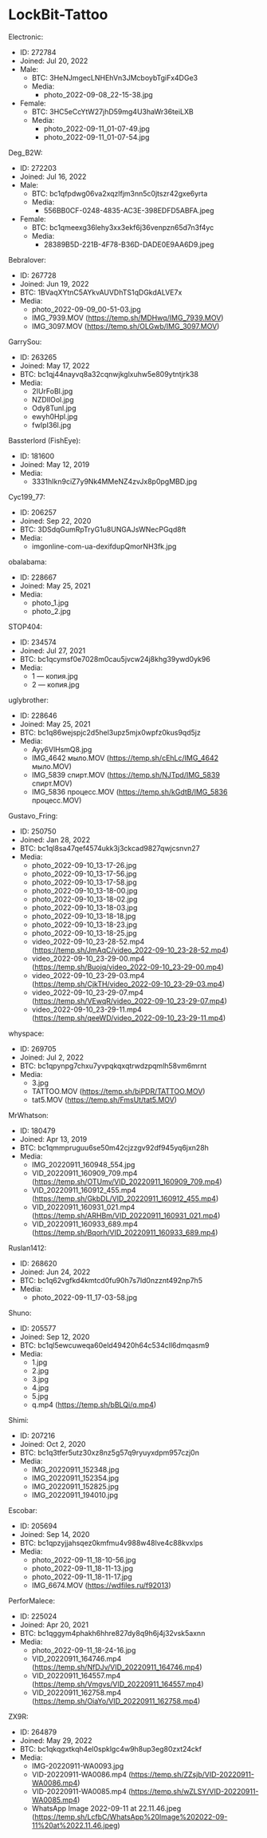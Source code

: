 # LockBit-Tattoo

Electronic:
  - ID: 272784
  - Joined: Jul 20, 2022
  - Male:
    - BTC: 3HeNJmgecLNHEhVn3JMcboybTgiFx4DGe3
    - Media:
      - photo_2022-09-08_22-15-38.jpg
  - Female:
    - BTC: 3HC5eCcYtW27jhD59mg4U3haWr36teiLXB
    - Media:
      - photo_2022-09-11_01-07-49.jpg
      - photo_2022-09-11_01-07-54.jpg

Deg_B2W:
  - ID: 272203
  - Joined: Jul 16, 2022
  - Male:
    - BTC: bc1qfpdwg06va2xqzlfjm3nn5c0jtszr42gxe6yrta
    - Media:
      - 556BB0CF-0248-4835-AC3E-398EDFD5ABFA.jpeg
  - Female:
    - BTC: bc1qmeexg36lehy3xx3ekf6j36venpzn65d7n3f4yc
    - Media:
      - 28389B5D-221B-4F78-B36D-DADE0E9AA6D9.jpeg
    
Bebralover:
  - ID: 267728
  - Joined: Jun 19, 2022
  - BTC: 1BVaqXYtnC5AYkvAUVDhTS1qDGkdALVE7x
  - Media:
    - photo_2022-09-09_00-51-03.jpg
    - IMG_7939.MOV (https://temp.sh/MDHwq/IMG_7939.MOV)
    - IMG_3097.MOV (https://temp.sh/OLGwb/IMG_3097.MOV)

GarrySou:
  - ID: 263265
  - Joined: May 17, 2022
  - BTC: bc1qj44nayvq8a32cqnwjkglxuhw5e809ytntjrk38
  - Media:
    - 2IUrFoBl.jpg
    - NZDlIOol.jpg
    - Ody8Tunl.jpg
    - ewyh0Hpl.jpg
    - fwIpI36l.jpg
    
Bassterlord (FishEye):
  - ID: 181600
  - Joined: May 12, 2019
  - Media:
    - 3331hIkn9ciZ7y9Nk4MMeNZ4zvJx8p0pgMBD.jpg

Cyc199_77:
  - ID: 206257
  - Joined: Sep 22, 2020
  - BTC: 3DSdqGumRpTryG1u8UNGAJsWNecPGqd8ft
  - Media:
    - imgonline-com-ua-dexifdupQmorNH3fk.jpg

obalabama:
  - ID: 228667
  - Joined: May 25, 2021
  - Media:
    - photo_1.jpg
    - photo_2.jpg

STOP404:
  - ID: 234574
  - Joined: Jul 27, 2021
  - BTC: bc1qcymsf0e7028m0cau5jvcw24j8khg39ywd0yk96
  - Media:
    - 1 — копия.jpg
    - 2 — копия.jpg
    
uglybrother:
  - ID: 228646
  - Joined: May 25, 2021
  - BTC: bc1q86wejspjc2d5hel3upz5mjx0wpfz0kus9qd5jz
  - Media:
    - Ayy6VlHsmQ8.jpg
    - IMG_4642 мыло.MOV (https://temp.sh/cEhLc/IMG_4642 мыло.MOV)
    - IMG_5839 спирт.MOV (https://temp.sh/NJTpd/IMG_5839 спирт.MOV)
    - IMG_5836 процесс.MOV (https://temp.sh/kGdtB/IMG_5836 процесс.MOV)
  
Gustavo_Fring:
  - ID: 250750
  - Joined: Jan 28, 2022
  - BTC: bc1ql8sa47qef4574ukk3j3ckcad9827qwjcsnvn27
  - Media:
    - photo_2022-09-10_13-17-26.jpg
    - photo_2022-09-10_13-17-56.jpg
    - photo_2022-09-10_13-17-58.jpg
    - photo_2022-09-10_13-18-00.jpg
    - photo_2022-09-10_13-18-02.jpg
    - photo_2022-09-10_13-18-03.jpg
    - photo_2022-09-10_13-18-18.jpg
    - photo_2022-09-10_13-18-23.jpg
    - photo_2022-09-10_13-18-25.jpg
    - video_2022-09-10_23-28-52.mp4 (https://temp.sh/JmAqC/video_2022-09-10_23-28-52.mp4)
    - video_2022-09-10_23-29-00.mp4 (https://temp.sh/Buojq/video_2022-09-10_23-29-00.mp4)
    - video_2022-09-10_23-29-03.mp4 (https://temp.sh/CjkTH/video_2022-09-10_23-29-03.mp4)
    - video_2022-09-10_23-29-07.mp4 (https://temp.sh/VEwqR/video_2022-09-10_23-29-07.mp4)
    - video_2022-09-10_23-29-11.mp4 (https://temp.sh/qeeWD/video_2022-09-10_23-29-11.mp4)
  
whyspace:
  - ID: 269705
  - Joined: Jul 2, 2022
  - BTC: bc1qpynpg7chxu7yvpqkqxqtrwdzpqmlh58vm6mrnt
  - Media:
    - 3.jpg
    - TATTOO.MOV (https://temp.sh/biPDR/TATTOO.MOV)
    - tat5.MOV (https://temp.sh/FmsUt/tat5.MOV)
    
MrWhatson:
  - ID: 180479
  - Joined: Apr 13, 2019
  - BTC: bc1qmmpruguu6se50m42cjzzgv92df945yq6jxn28h
  - Media:
    - IMG_20220911_160948_554.jpg
    - VID_20220911_160909_709.mp4 (https://temp.sh/OTUmv/VID_20220911_160909_709.mp4)
    - VID_20220911_160912_455.mp4 (https://temp.sh/GkbDL/VID_20220911_160912_455.mp4)
    - VID_20220911_160931_021.mp4 (https://temp.sh/ARHBm/VID_20220911_160931_021.mp4)
    - VID_20220911_160933_689.mp4 (https://temp.sh/Bqorh/VID_20220911_160933_689.mp4)
  
Ruslan1412:
  - ID: 268620
  - Joined: Jun 24, 2022
  - BTC: bc1q62vgfkd4kmtcd0fu90h7s7ld0nzznt492np7h5
  - Media:
    - photo_2022-09-11_17-03-58.jpg
    
Shuno:
  - ID: 205577
  - Joined: Sep 12, 2020
  - BTC: bc1ql5ewcuweqa60eld49420h64c534cll6dmqasm9
  - Media:
      - 1.jpg
      - 2.jpg
      - 3.jpg
      - 4.jpg
      - 5.jpg
      - q.mp4 (https://temp.sh/bBLQi/q.mp4)
  
Shimi:
  - ID: 207216
  - Joined: Oct 2, 2020
  - BTC: bc1q3tfer5utz30xz8nz5g57q9ryuyxdpm957czj0n
  - Media:
      - IMG_20220911_152348.jpg
      - IMG_20220911_152354.jpg
      - IMG_20220911_152825.jpg
      - IMG_20220911_194010.jpg
      
Escobar:
  - ID: 205694
  - Joined: Sep 14, 2020
  - BTC: bc1qpzyjjahsqez0kmfmu4v988w48lve4c88kvxlps
  - Media:
      - photo_2022-09-11_18-10-56.jpg
      - photo_2022-09-11_18-11-13.jpg
      - photo_2022-09-11_18-11-17.jpg
      - IMG_6674.MOV (https://wdfiles.ru/f92013)
  
PerforMalece:
  - ID: 225024
  - Joined: Apr 20, 2021
  - BTC: bc1qggym4phakh6hhre827dy8q9h6j4j32vsk5axnn
  - Media:
    - photo_2022-09-11_18-24-16.jpg
    - VID_20220911_164746.mp4 (https://temp.sh/NfDJv/VID_20220911_164746.mp4)
    - VID_20220911_164557.mp4 (https://temp.sh/Vmgvs/VID_20220911_164557.mp4)
    - VID_20220911_162758.mp4 (https://temp.sh/OiaYo/VID_20220911_162758.mp4)
    
ZX9R:
  - ID: 264879
  - Joined: May 29, 2022
  - BTC: bc1qkqgxtkqh4el0spklgc4w9h8up3eg80zxt24ckf
  - Media:
    - IMG-20220911-WA0093.jpg
    - VID-20220911-WA0086.mp4 (https://temp.sh/ZZsjb/VID-20220911-WA0086.mp4)
    - VID-20220911-WA0085.mp4 (https://temp.sh/wZLSY/VID-20220911-WA0085.mp4)
    - WhatsApp Image 2022-09-11 at 22.11.46.jpeg (https://temp.sh/LcfbC/WhatsApp%20Image%202022-09-11%20at%2022.11.46.jpeg)
